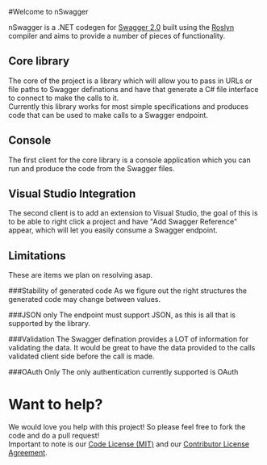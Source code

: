 #Welcome to nSwagger

nSwagger is a .NET codegen for [Swagger 2.0](http://swagger.io) built using the [Roslyn](https://github.com/dotnet/roslyn) compiler and aims to provide a number of pieces of functionality.

## Core library

The core of the project is a library which will allow you to pass in URLs or file paths to Swagger definations and have that generate a C# file interface to connect to make the calls to it.   
Currently this library works for most simple specifications and produces code that can be used to make calls to a Swagger endpoint.

## Console 

The first client for the core library is a console application which you can run and produce the code from the Swagger files.  

## Visual Studio Integration

The second client is to add an extension to Visual Studio, the goal of this is to be able to right click a project and have "Add Swagger Reference" appear, which will let you easily consume a Swagger endpoint.

## Limitations

These are items we plan on resolving asap.

###Stability of generated code
As we figure out the right structures the generated code may change between values.

###JSON only
The endpoint must support JSON, as this is all that is supported by the library.

###Validation
The Swagger defination provides a LOT of information for validating the data. It would be great to have the data provided to the calls validated client side before the call is made.

###OAuth Only
The only authentication currently supported is OAuth

# Want to help?
We would love you help with this project! So please feel free to fork the code and do a pull request!   
Important to note is our [Code License (MIT)](LICENSE.md) and our [Contributor License Agreement](Contributor-License-Agreement.md).